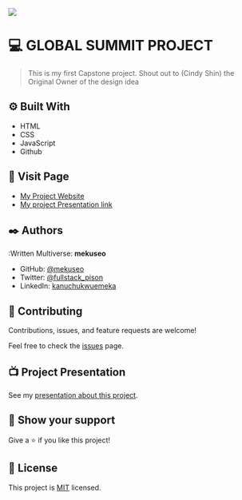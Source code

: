 ![](https://img.shields.io/badge/Microverse-blueviolet)

# :computer: GLOBAL SUMMIT PROJECT

> This is my first Capstone project. Shout out to (Cindy Shin) the Original Owner of the design idea

## :gear: Built With

- HTML
- CSS
- JavaScript
- Github

## :link: Visit Page

- [My Project Website](https://mekuseo.github.io/Global-Summit-Project/)
- [My project Presentation link ](https://www.loom.com/share/806a8261b36344cc900db8939718c5f7)


## :black_nib: Authors

:Written Multiverse: **mekuseo**

- GitHub: [@mekuseo](https://github.com/mekuseo)
- Twitter: [@fullstack_pison](https://twitter.com/pison_fullstack)
- LinkedIn: [kanuchukwuemeka](https://www.linkedin.com/in/kanuchukwuemeka)

## :handshake: Contributing

Contributions, issues, and feature requests are welcome!

Feel free to check the [issues](https://github.com/mekuseo/global-summit-project/issues) page.

## :tv: Project Presentation

See my [presentation about this project](...).

## :star_struck: Show your support

Give a :star: if you like this project!

## :scroll: License

This project is [MIT](./MIT.md) licensed.
